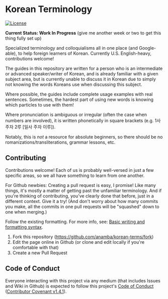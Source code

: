 # Korean Terminology

[![License](https://img.shields.io/github/license/anamba/korean-terms.svg)](https://github.com/anamba/korean-terms/blob/master/LICENSE)

**Current Status: Work In Progress** (give me another week or two to get this thing fully set up)

Specialized terminology and colloquialisms all in one place (and Google-able), to help foreign learners of Korean. Currently U.S. English-heavy, contributions welcome!

The guides in this repository are written for a person who is an intermediate or advanced speaker/writer of Korean, and is already familiar with a given subject area, but is currently unable to discuss it in Korean due to simply not knowing the words Koreans use when discussing this subject.

Where possible, the guides include complete usage examples with real sentences. Sometimes, the hardest part of using new words is knowing which particles to use with them!

Where pronunciation is ambiguous or irregular (often the case when numbers are involved), it is written phonetically in square brackets (e.g. 1사 주자 2루 [일사 주자 이루]).

Notably, this is *not* a resource for absolute beginners, so there should be no romanizations/transliterations, grammar lessons, etc.

## Contributing

Contributions welcome! Each of us is probably well-versed in just a few specific areas, so we all have something to learn from one another.

For Github newbies: Creating a pull request is easy, I promise! Like many things, it's mostly a matter of getting past the unfamiliar terminology. And if you're thinking of contributing, you've clearly done that before, just in a different context. Give it a try! (And don't worry about how many commits you make, all the commits in one pull requests will be "squashed" down to one when merging.)

Follow the existing formatting. For more info, see: [Basic writing and formatting syntax](https://help.github.com/en/articles/basic-writing-and-formatting-syntax).

1. Fork this repository (https://github.com/anamba/korean-terms/fork)
1. Edit the page online in Github (or clone and edit locally if you're comfortable with that)
1. Create a new Pull Request

## Code of Conduct

Everyone interacting with this project via any medium (that includes Issues and Wiki in Github) is expected to follow this project's [Code of Conduct](https://github.com/anamba/korean-terms/blob/master/code-of-conduct.md) ([Contributor Covenant v1.4.1](https://www.contributor-covenant.org/)).
